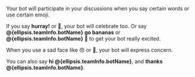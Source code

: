 Your bot will participate in your discussions when you say certain words or use certain emoji.

If you say **hurray!** or :tada:, your bot will celebrate too. Or say **@{ellipsis.teamInfo.botName} go bananas** or **@{ellipsis.teamInfo.botName} :banana:** to get your bot really excited.

When you use a sad face like :disappointed: or :slightly_frowning_face:, your bot will express concern.

You can also say **hi @{ellipsis.teamInfo.botName}**, and **thanks @{ellipsis.teamInfo.botName}**.
